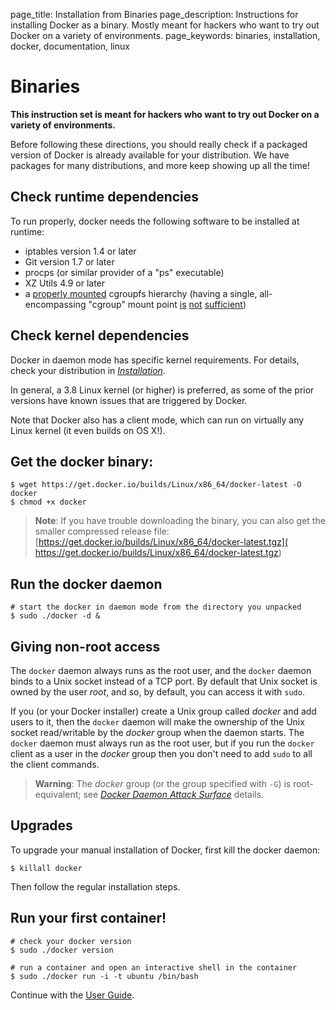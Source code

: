 page_title: Installation from Binaries
page_description: Instructions for installing Docker as a binary. Mostly meant for hackers who want to try out Docker on a variety of environments.
page_keywords: binaries, installation, docker, documentation, linux

# Binaries

**This instruction set is meant for hackers who want to try out Docker
on a variety of environments.**

Before following these directions, you should really check if a packaged
version of Docker is already available for your distribution. We have
packages for many distributions, and more keep showing up all the time!

## Check runtime dependencies

To run properly, docker needs the following software to be installed at
runtime:

 - iptables version 1.4 or later
 - Git version 1.7 or later
 - procps (or similar provider of a "ps" executable)
 - XZ Utils 4.9 or later
 - a [properly mounted](
   https://github.com/tianon/cgroupfs-mount/blob/master/cgroupfs-mount)
   cgroupfs hierarchy (having a single, all-encompassing "cgroup" mount
   point [is](https://github.com/dotcloud/docker/issues/2683)
   [not](https://github.com/dotcloud/docker/issues/3485)
   [sufficient](https://github.com/dotcloud/docker/issues/4568))

## Check kernel dependencies

Docker in daemon mode has specific kernel requirements. For details,
check your distribution in [*Installation*](../#installation-list).

In general, a 3.8 Linux kernel (or higher) is preferred, as some of the
prior versions have known issues that are triggered by Docker.

Note that Docker also has a client mode, which can run on virtually any
Linux kernel (it even builds on OS X!).

## Get the docker binary:

    $ wget https://get.docker.io/builds/Linux/x86_64/docker-latest -O docker
    $ chmod +x docker

> **Note**:
> If you have trouble downloading the binary, you can also get the smaller
> compressed release file:
> [https://get.docker.io/builds/Linux/x86_64/docker-latest.tgz](
> https://get.docker.io/builds/Linux/x86_64/docker-latest.tgz)

## Run the docker daemon

    # start the docker in daemon mode from the directory you unpacked
    $ sudo ./docker -d &

## Giving non-root access

The `docker` daemon always runs as the root user, and the `docker`
daemon binds to a Unix socket instead of a TCP port. By default that
Unix socket is owned by the user *root*, and so, by default, you can
access it with `sudo`.

If you (or your Docker installer) create a Unix group called *docker*
and add users to it, then the `docker` daemon will make the ownership of
the Unix socket read/writable by the *docker* group when the daemon
starts. The `docker` daemon must always run as the root user, but if you
run the `docker` client as a user in the *docker* group then you don't
need to add `sudo` to all the client commands.

> **Warning**: 
> The *docker* group (or the group specified with `-G`) is root-equivalent;
> see [*Docker Daemon Attack Surface*](
> /articles/security/#dockersecurity-daemon) details.

## Upgrades

To upgrade your manual installation of Docker, first kill the docker
daemon:

    $ killall docker

Then follow the regular installation steps.

## Run your first container!

    # check your docker version
    $ sudo ./docker version

    # run a container and open an interactive shell in the container
    $ sudo ./docker run -i -t ubuntu /bin/bash

Continue with the [User Guide](/userguide/).
